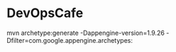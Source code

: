 DevOpsCafe
==========

mvn archetype:generate -Dappengine-version=1.9.26 -Dfilter=com.google.appengine.archetypes:
